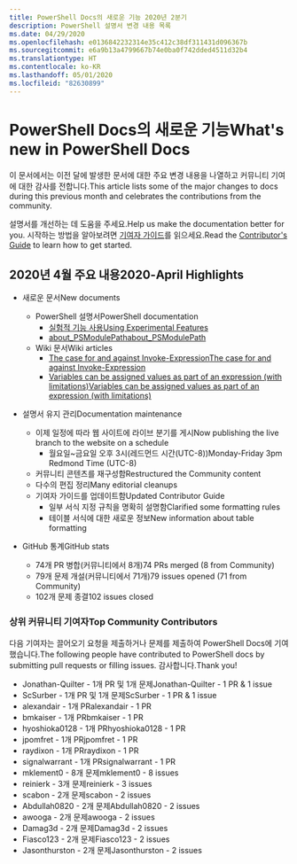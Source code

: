 ```yaml
---
title: PowerShell Docs의 새로운 기능 2020년 2분기
description: PowerShell 설명서 변경 내용 목록
ms.date: 04/29/2020
ms.openlocfilehash: e0136842232314e35c412c38df311431d096367b
ms.sourcegitcommit: e6a9b13a4799667b74e0ba0f742dded4511d32b4
ms.translationtype: HT
ms.contentlocale: ko-KR
ms.lasthandoff: 05/01/2020
ms.locfileid: "82630899"
---
```

# <a name="whats-new-in-powershell-docs"></a><span data-ttu-id="c364e-103">PowerShell Docs의 새로운 기능</span><span class="sxs-lookup"><span data-stu-id="c364e-103">What's new in PowerShell Docs</span></span>

<span data-ttu-id="c364e-104">이 문서에서는 이전 달에 발생한 문서에 대한 주요 변경 내용을 나열하고 커뮤니티 기여에 대한 감사를 전합니다.</span><span class="sxs-lookup"><span data-stu-id="c364e-104">This article lists some of the major changes to docs during this previous month and celebrates the contributions from the community.</span></span>

<span data-ttu-id="c364e-105">설명서를 개선하는 데 도움을 주세요.</span><span class="sxs-lookup"><span data-stu-id="c364e-105">Help us make the documentation better for you.</span></span> <span data-ttu-id="c364e-106">시작하는 방법을 알아보려면 [기여자 가이드][contrib]를 읽으세요.</span><span class="sxs-lookup"><span data-stu-id="c364e-106">Read the [Contributor's Guide][contrib] to learn how to get started.</span></span>

## <a name="2020-april-highlights"></a><span data-ttu-id="c364e-107">2020년 4월 주요 내용</span><span class="sxs-lookup"><span data-stu-id="c364e-107">2020-April Highlights</span></span>

- <span data-ttu-id="c364e-108">새로운 문서</span><span class="sxs-lookup"><span data-stu-id="c364e-108">New documents</span></span>
  - <span data-ttu-id="c364e-109">PowerShell 설명서</span><span class="sxs-lookup"><span data-stu-id="c364e-109">PowerShell documentation</span></span>
    - [<span data-ttu-id="c364e-110">실험적 기능 사용</span><span class="sxs-lookup"><span data-stu-id="c364e-110">Using Experimental Features</span></span>](/powershell/scripting/whats-new/experimental-features)
    - [<span data-ttu-id="c364e-111">about_PSModulePath</span><span class="sxs-lookup"><span data-stu-id="c364e-111">about_PSModulePath</span></span>](/powershell/module/microsoft.powershell.core/about/about_psmodulepath)
  - <span data-ttu-id="c364e-112">Wiki 문서</span><span class="sxs-lookup"><span data-stu-id="c364e-112">Wiki articles</span></span>
    - [<span data-ttu-id="c364e-113">The case for and against Invoke-Expression</span><span class="sxs-lookup"><span data-stu-id="c364e-113">The case for and against Invoke-Expression</span></span>](https://github.com/MicrosoftDocs/PowerShell-Docs/wiki/The-case-for-and-against-Invoke-Expression)
    - <span data-ttu-id="c364e-114">[Variables can be assigned values as part of an expression (with limitations)](https://github.com/MicrosoftDocs/PowerShell-Docs/wiki/Variables-can-be-assigned-values-as-part-of-an-expression-(with-limitations))</span><span class="sxs-lookup"><span data-stu-id="c364e-114">[Variables can be assigned values as part of an expression (with limitations)](https://github.com/MicrosoftDocs/PowerShell-Docs/wiki/Variables-can-be-assigned-values-as-part-of-an-expression-(with-limitations))</span></span>

- <span data-ttu-id="c364e-115">설명서 유지 관리</span><span class="sxs-lookup"><span data-stu-id="c364e-115">Documentation maintenance</span></span>
  - <span data-ttu-id="c364e-116">이제 일정에 따라 웹 사이트에 라이브 분기를 게시</span><span class="sxs-lookup"><span data-stu-id="c364e-116">Now publishing the live branch to the website on a schedule</span></span>
    - <span data-ttu-id="c364e-117">월요일~금요일 오후 3시(레드먼드 시간(UTC-8))</span><span class="sxs-lookup"><span data-stu-id="c364e-117">Monday-Friday 3pm Redmond Time (UTC-8)</span></span>
  - <span data-ttu-id="c364e-118">커뮤니티 콘텐츠를 재구성함</span><span class="sxs-lookup"><span data-stu-id="c364e-118">Restructured the Community content</span></span>
  - <span data-ttu-id="c364e-119">다수의 편집 정리</span><span class="sxs-lookup"><span data-stu-id="c364e-119">Many editorial cleanups</span></span>
  - <span data-ttu-id="c364e-120">기여자 가이드를 업데이트함</span><span class="sxs-lookup"><span data-stu-id="c364e-120">Updated Contributor Guide</span></span>
    - <span data-ttu-id="c364e-121">일부 서식 지정 규칙을 명확히 설명함</span><span class="sxs-lookup"><span data-stu-id="c364e-121">Clarified some formatting rules</span></span>
    - <span data-ttu-id="c364e-122">테이블 서식에 대한 새로운 정보</span><span class="sxs-lookup"><span data-stu-id="c364e-122">New information about table formatting</span></span>

- <span data-ttu-id="c364e-123">GitHub 통계</span><span class="sxs-lookup"><span data-stu-id="c364e-123">GitHub stats</span></span>
  - <span data-ttu-id="c364e-124">74개 PR 병합(커뮤니티에서 8개)</span><span class="sxs-lookup"><span data-stu-id="c364e-124">74 PRs merged (8 from Community)</span></span>
  - <span data-ttu-id="c364e-125">79개 문제 개설(커뮤니티에서 71개)</span><span class="sxs-lookup"><span data-stu-id="c364e-125">79 issues opened (71 from Community)</span></span>
  - <span data-ttu-id="c364e-126">102개 문제 종결</span><span class="sxs-lookup"><span data-stu-id="c364e-126">102 issues closed</span></span>

### <a name="top-community-contributors"></a><span data-ttu-id="c364e-127">상위 커뮤니티 기여자</span><span class="sxs-lookup"><span data-stu-id="c364e-127">Top Community Contributors</span></span>

<span data-ttu-id="c364e-128">다음 기여자는 끌어오기 요청을 제출하거나 문제를 제출하여 PowerShell Docs에 기여했습니다.</span><span class="sxs-lookup"><span data-stu-id="c364e-128">The following people have contributed to PowerShell docs by submitting pull requests or filling issues.</span></span> <span data-ttu-id="c364e-129">감사합니다.</span><span class="sxs-lookup"><span data-stu-id="c364e-129">Thank you!</span></span>

- <span data-ttu-id="c364e-130">Jonathan-Quilter - 1개 PR 및 1개 문제</span><span class="sxs-lookup"><span data-stu-id="c364e-130">Jonathan-Quilter - 1 PR & 1 issue</span></span>
- <span data-ttu-id="c364e-131">ScSurber - 1개 PR 및 1개 문제</span><span class="sxs-lookup"><span data-stu-id="c364e-131">ScSurber - 1 PR & 1 issue</span></span>
- <span data-ttu-id="c364e-132">alexandair - 1개 PR</span><span class="sxs-lookup"><span data-stu-id="c364e-132">alexandair - 1 PR</span></span>
- <span data-ttu-id="c364e-133">bmkaiser - 1개 PR</span><span class="sxs-lookup"><span data-stu-id="c364e-133">bmkaiser - 1 PR</span></span>
- <span data-ttu-id="c364e-134">hyoshioka0128 - 1개 PR</span><span class="sxs-lookup"><span data-stu-id="c364e-134">hyoshioka0128 - 1 PR</span></span>
- <span data-ttu-id="c364e-135">jpomfret - 1개 PR</span><span class="sxs-lookup"><span data-stu-id="c364e-135">jpomfret - 1 PR</span></span>
- <span data-ttu-id="c364e-136">raydixon - 1개 PR</span><span class="sxs-lookup"><span data-stu-id="c364e-136">raydixon - 1 PR</span></span>
- <span data-ttu-id="c364e-137">signalwarrant - 1개 PR</span><span class="sxs-lookup"><span data-stu-id="c364e-137">signalwarrant - 1 PR</span></span>
- <span data-ttu-id="c364e-138">mklement0 - 8개 문제</span><span class="sxs-lookup"><span data-stu-id="c364e-138">mklement0 - 8 issues</span></span>
- <span data-ttu-id="c364e-139">reinierk - 3개 문제</span><span class="sxs-lookup"><span data-stu-id="c364e-139">reinierk - 3 issues</span></span>
- <span data-ttu-id="c364e-140">scabon - 2개 문제</span><span class="sxs-lookup"><span data-stu-id="c364e-140">scabon - 2 issues</span></span>
- <span data-ttu-id="c364e-141">Abdullah0820 - 2개 문제</span><span class="sxs-lookup"><span data-stu-id="c364e-141">Abdullah0820 - 2 issues</span></span>
- <span data-ttu-id="c364e-142">awooga - 2개 문제</span><span class="sxs-lookup"><span data-stu-id="c364e-142">awooga - 2 issues</span></span>
- <span data-ttu-id="c364e-143">Damag3d - 2개 문제</span><span class="sxs-lookup"><span data-stu-id="c364e-143">Damag3d - 2 issues</span></span>
- <span data-ttu-id="c364e-144">Fiasco123 - 2개 문제</span><span class="sxs-lookup"><span data-stu-id="c364e-144">Fiasco123 - 2 issues</span></span>
- <span data-ttu-id="c364e-145">Jasonthurston - 2개 문제</span><span class="sxs-lookup"><span data-stu-id="c364e-145">Jasonthurston - 2 issues</span></span>

<!-- Link references -->
[contrib]: contributing/overview.md